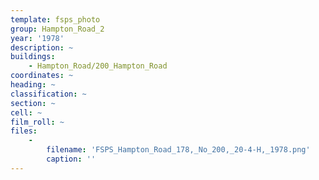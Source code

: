 ```yaml
---
template: fsps_photo
group: Hampton_Road_2
year: '1978'
description: ~
buildings:
    - Hampton_Road/200_Hampton_Road
coordinates: ~
heading: ~
classification: ~
section: ~
cell: ~
film_roll: ~
files:
    -
        filename: 'FSPS_Hampton_Road_178,_No_200,_20-4-H,_1978.png'
        caption: ''
---
```

